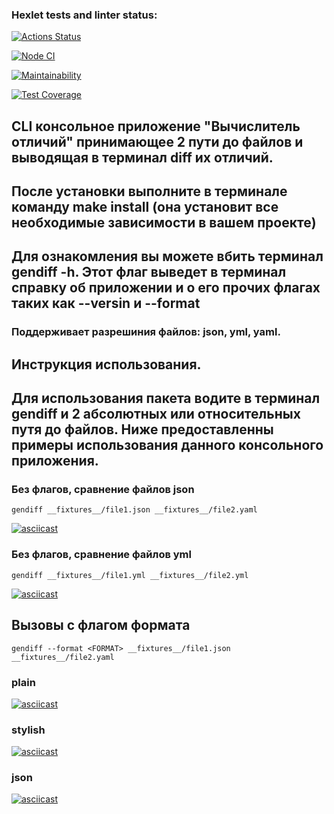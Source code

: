 ### Hexlet tests and linter status:
[![Actions Status](https://github.com/phenixBolseChemTree/frontend-project-lvl2/workflows/hexlet-check/badge.svg)](https://github.com/phenixBolseChemTree/frontend-project-lvl2/actions)

[![Node CI](https://github.com/phenixBolseChemTree/frontend-project-lvl2/actions/workflows/node.js.yml/badge.svg)](https://github.com/phenixBolseChemTree/frontend-project-lvl2/actions/workflows/node.js.yml)

[![Maintainability](https://api.codeclimate.com/v1/badges/e751996640618d33ffcb/maintainability)](https://codeclimate.com/github/phenixBolseChemTree/frontend-project-lvl2/maintainability)

[![Test Coverage](https://api.codeclimate.com/v1/badges/e751996640618d33ffcb/test_coverage)](https://codeclimate.com/github/phenixBolseChemTree/frontend-project-lvl2/test_coverage)

## CLI консольное приложение "Вычислитель отличий" принимающее 2 пути до файлов и выводящая в терминал diff их отличий.

## После установки выполните в терминале команду make install (она установит все необходимые зависимости в вашем проекте)

## Для ознакомления вы можете вбить терминал gendiff -h. Этот флаг выведет в терминал справку об приложении и о его прочих флагах таких как --versin и --format
### Поддерживает разрешиния файлов: json, yml, yaml.

## Инструкция использования.

## Для использования пакета водите в терминал gendiff и 2 абсолютных или относительных путя до файлов. Ниже предоставленны примеры использования данного консольного приложения.

### Без флагов, сравнение файлов json
```
gendiff __fixtures__/file1.json __fixtures__/file2.yaml
```
[![asciicast](https://asciinema.org/a/585916.svg)](https://asciinema.org/a/585916)

### Без флагов, сравнение файлов yml
```
gendiff __fixtures__/file1.yml __fixtures__/file2.yml
```
[![asciicast](https://asciinema.org/a/586694.svg)](https://asciinema.org/a/586694)

## Вызовы с флагом формата
```
gendiff --format <FORMAT> __fixtures__/file1.json __fixtures__/file2.yaml
```

###  plain
[![asciicast](https://asciinema.org/a/586694.svg)](https://asciinema.org/a/587786)

### stylish
[![asciicast](https://asciinema.org/a/586694.svg)](https://asciinema.org/a/587789)

### json
[![asciicast](https://asciinema.org/a/586694.svg)](https://asciinema.org/a/587788)
